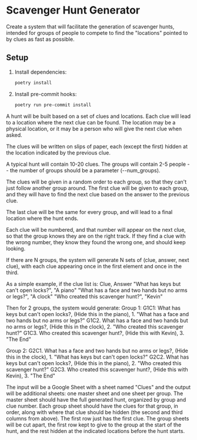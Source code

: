 # Scavenger Hunt Generator

Create a system that will facilitate the generation of scavenger hunts, intended for groups of people to compete to
find the "locations" pointed to by clues as fast as possible.

## Setup

1. Install dependencies:
   ```bash
   poetry install
   ```

2. Install pre-commit hooks:
   ```bash
   poetry run pre-commit install
   ```

A hunt will be built based on a set of clues and locations. Each clue will lead to a location where the next clue can
be found.  The location may be a physical location, or it may be a person who will give the next clue when asked.

The clues will be written on slips of paper, each (except the first) hidden at the location indicated by the previous
clue.

A typical hunt will contain 10-20 clues.  The groups will contain 2-5 people -- the number of groups should be a
parameter (--num_groups).

The clues will be given in a random order to each group, so that they can't just follow another group around. The first
clue will be given to each group, and they will have to find the next clue based on the answer to the previous clue.

The last clue will be the same for every group, and will lead to a final location where the hunt ends.

Each clue will be numbered, and that number will appear on the next clue, so that the group knows they are on the right
track. If they find a clue with the wrong number, they know they found the wrong one, and should keep looking.

If there are N groups, the system will generate N sets of (clue, answer, next clue), with each clue appearing once in
the first element and once in the third.

As a simple example, if the clue list is:
Clue, Answer
"What has keys but can't open locks?", "A piano"
"What has a face and two hands but no arms or legs?", "A clock"
"Who created this scavenger hunt?", "Kevin"

Then for 2 groups, the system would generate:
Group 1:
G1C1: What has keys but can't open locks?, (Hide this in the piano), 1. "What has a face and two hands but no arms or legs?"
G1C2. What has a face and two hands but no arms or legs?, (Hide this in the clock), 2. "Who created this scavenger hunt?"
G1C3. Who created this scavenger hunt?, (Hide this with Kevin), 3. "The End"

Group 2:
G2C1. What has a face and two hands but no arms or legs?, (Hide this in the clock), 1. "What has keys but can't open locks?"
G2C2. What has keys but can't open locks?, (Hide this in the piano), 2. "Who created this scavenger hunt?"
G2C3. Who created this scavenger hunt?, (Hide this with Kevin), 3. "The End"

The input will be a Google Sheet with a sheet named "Clues" and the output will be additional sheets: one master sheet
and one sheet per group. The master sheet should have the full generated hunt, organized by group and clue number. Each
group sheet should have the clues for that group, in order, along with where that clue should be hidden (the second
and third columns from above). The first row just has the first clue. The group sheets will be cut apart, the first
row kept to give to the group at the start of the hunt, and the rest hidden at the indicated locations before the hunt
starts.
